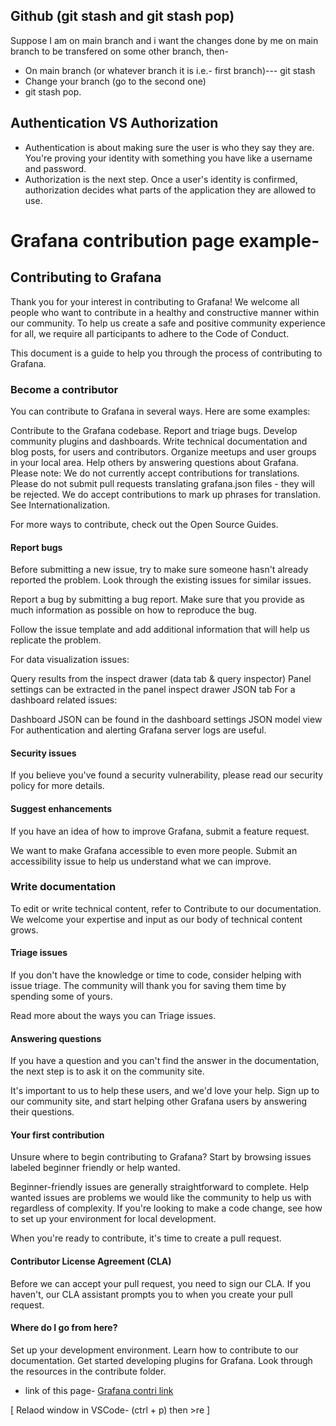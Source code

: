 ## Github (git stash and git stash pop)
Suppose I am on main branch and i want the changes done by me on main branch to be transfered on some other branch, then-
- On main branch (or whatever branch it is i.e.- first branch)--- git stash
- Change your branch (go to the second one)
- git stash pop. 

## Authentication VS Authorization
- Authentication is about making sure the user is who they say they are. You're proving your identity with something you have like a username and password.
- Authorization is the next step. Once a user's identity is confirmed, authorization decides what parts of the application they are allowed to use.



# Grafana contribution page example-
## Contributing to Grafana
Thank you for your interest in contributing to Grafana! We welcome all people who want to contribute in a healthy and constructive manner within our community. To help us create a safe and positive community experience for all, we require all participants to adhere to the Code of Conduct.

This document is a guide to help you through the process of contributing to Grafana.

### Become a contributor
You can contribute to Grafana in several ways. Here are some examples:

Contribute to the Grafana codebase.
Report and triage bugs.
Develop community plugins and dashboards.
Write technical documentation and blog posts, for users and contributors.
Organize meetups and user groups in your local area.
Help others by answering questions about Grafana.
Please note: We do not currently accept contributions for translations. Please do not submit pull requests translating grafana.json files - they will be rejected. We do accept contributions to mark up phrases for translation. See Internationalization.

For more ways to contribute, check out the Open Source Guides.

#### Report bugs
Before submitting a new issue, try to make sure someone hasn't already reported the problem. Look through the existing issues for similar issues.

Report a bug by submitting a bug report. Make sure that you provide as much information as possible on how to reproduce the bug.

Follow the issue template and add additional information that will help us replicate the problem.

For data visualization issues:

Query results from the inspect drawer (data tab & query inspector)
Panel settings can be extracted in the panel inspect drawer JSON tab
For a dashboard related issues:

Dashboard JSON can be found in the dashboard settings JSON model view
For authentication and alerting Grafana server logs are useful.

#### Security issues
If you believe you've found a security vulnerability, please read our security policy for more details.

#### Suggest enhancements
If you have an idea of how to improve Grafana, submit a feature request.

We want to make Grafana accessible to even more people. Submit an accessibility issue to help us understand what we can improve.

### Write documentation
To edit or write technical content, refer to Contribute to our documentation. We welcome your expertise and input as our body of technical content grows.

#### Triage issues
If you don't have the knowledge or time to code, consider helping with issue triage. The community will thank you for saving them time by spending some of yours.

Read more about the ways you can Triage issues.

#### Answering questions
If you have a question and you can't find the answer in the documentation, the next step is to ask it on the community site.

It's important to us to help these users, and we'd love your help. Sign up to our community site, and start helping other Grafana users by answering their questions.

#### Your first contribution
Unsure where to begin contributing to Grafana? Start by browsing issues labeled beginner friendly or help wanted.

Beginner-friendly issues are generally straightforward to complete.
Help wanted issues are problems we would like the community to help us with regardless of complexity.
If you're looking to make a code change, see how to set up your environment for local development.

When you're ready to contribute, it's time to create a pull request.

#### Contributor License Agreement (CLA)
Before we can accept your pull request, you need to sign our CLA. If you haven't, our CLA assistant prompts you to when you create your pull request.

#### Where do I go from here?
Set up your development environment.
Learn how to contribute to our documentation.
Get started developing plugins for Grafana.
Look through the resources in the contribute folder.

- link of this page- <a href="https://github.com/grafana/grafana/blob/HEAD/CONTRIBUTING.md"> Grafana contri link </a>


[ Relaod window in VSCode- (ctrl + p) then >re ]
